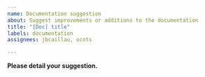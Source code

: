 ```yaml
---
name: Documentation suggestion
about: Suggest improvements or additions to the documentation
title: "[Doc] title"
labels: documentation
assignees: jbcaillau, ocots

---
```


**Please detail your suggestion.**

